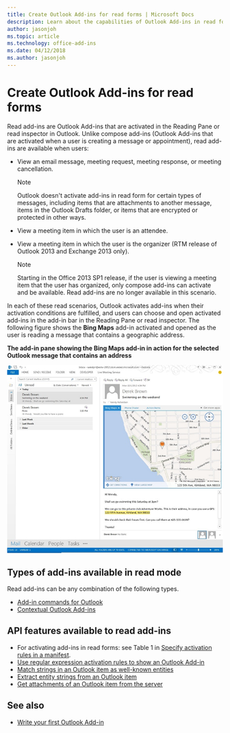 ```yaml
---
title: Create Outlook Add-ins for read forms | Microsoft Docs
description: Learn about the capabilities of Outlook Add-ins in read forms.
author: jasonjoh
ms.topic: article
ms.technology: office-add-ins
ms.date: 04/12/2018
ms.author: jasonjoh
---
```


# Create Outlook Add-ins for read forms

Read add-ins are Outlook Add-ins that are activated in the Reading Pane or read inspector in Outlook. Unlike compose add-ins (Outlook Add-ins that are activated when a user is creating a message or appointment), read add-ins are available when users: 

- View an email message, meeting request, meeting response, or meeting cancellation.

   > [!NOTE]
   > Outlook doesn't activate add-ins in read form for certain types of messages, including items that are attachments to another message, items in the Outlook Drafts folder, or items that are encrypted or protected in other ways.
    
- View a meeting item in which the user is an attendee.
    
- View a meeting item in which the user is the organizer (RTM release of Outlook 2013 and Exchange 2013 only).
    
   > [!NOTE]
   > Starting in the Office 2013 SP1 release, if the user is viewing a meeting item that the user has organized, only compose add-ins can activate and be available. Read add-ins are no longer available in this scenario.


In each of these read scenarios, Outlook activates add-ins when their activation conditions are fulfilled, and users can choose and open activated add-ins in the add-in bar in the Reading Pane or read inspector. The following figure shows the **Bing Maps** add-in activated and opened as the user is reading a message that contains a geographic address.


**The add-in pane showing the Bing Maps add-in in action for the selected Outlook message that contains an address**

![Bing Map mail app in Outlook](images/bing-maps-add-in.jpg)


## Types of add-ins available in read mode

Read add-ins can be any combination of the following types.

- [Add-in commands for Outlook](add-in-commands-for-outlook.md)   
- [Contextual Outlook Add-ins](contextual-outlook-add-ins.md)
    

## API features available to read add-ins

- For activating add-ins in read forms: see Table 1 in [Specify activation rules in a manifest](activation-rules.md#specify-activation-rules-in-a-manifest).    
- [Use regular expression activation rules to show an Outlook Add-in](use-regular-expressions-to-show-an-outlook-add-in.md)    
- [Match strings in an Outlook item as well-known entities](match-strings-in-an-item-as-well-known-entities.md)    
- [Extract entity strings from an Outlook item](extract-entity-strings-from-an-item.md)   
- [Get attachments of an Outlook item from the server](get-attachments-of-an-outlook-item.md)
    

## See also

- [Write your first Outlook Add-in](quick-start.md)